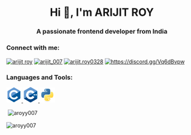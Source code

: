 <h1 align="center">Hi 👋, I'm ARIJIT ROY</h1>
<h3 align="center">A passionate frontend developer from India</h3>

<h3 align="left">Connect with me:</h3>
<p align="left">
<a href="https://linkedin.com/in/arijit roy" target="blank"><img align="center" src="https://raw.githubusercontent.com/rahuldkjain/github-profile-readme-generator/master/src/images/icons/Social/linked-in-alt.svg" alt="arijit roy" height="30" width="40" /></a>
<a href="https://www.codechef.com/users/arijit_007" target="blank"><img align="center" src="https://cdn.jsdelivr.net/npm/simple-icons@3.1.0/icons/codechef.svg" alt="arijit_007" height="30" width="40" /></a>
<a href="https://codeforces.com/profile/arijit.roy0328" target="blank"><img align="center" src="https://raw.githubusercontent.com/rahuldkjain/github-profile-readme-generator/master/src/images/icons/Social/codeforces.svg" alt="arijit.roy0328" height="30" width="40" /></a>
<a href="https://discord.gg/https://discord.gg/Vq6dBvpw" target="blank"><img align="center" src="https://raw.githubusercontent.com/rahuldkjain/github-profile-readme-generator/master/src/images/icons/Social/discord.svg" alt="https://discord.gg/Vq6dBvpw" height="30" width="40" /></a>
</p>

<h3 align="left">Languages and Tools:</h3>
<p align="left"> <a href="https://www.cprogramming.com/" target="_blank" rel="noreferrer"> <img src="https://raw.githubusercontent.com/devicons/devicon/master/icons/c/c-original.svg" alt="c" width="40" height="40"/> </a> <a href="https://www.w3schools.com/cpp/" target="_blank" rel="noreferrer"> <img src="https://raw.githubusercontent.com/devicons/devicon/master/icons/cplusplus/cplusplus-original.svg" alt="cplusplus" width="40" height="40"/> </a> <a href="https://www.python.org" target="_blank" rel="noreferrer"> <img src="https://raw.githubusercontent.com/devicons/devicon/master/icons/python/python-original.svg" alt="python" width="40" height="40"/> </a> </p>

<p>&nbsp;<img align="center" src="https://github-readme-stats.vercel.app/api?username=aroyy007&show_icons=true&theme=dark&locale=en" alt="aroyy007" /></p>

<p><img align="center" src="https://github-readme-streak-stats.herokuapp.com/?user=aroyy007&theme=dark" alt="aroyy007" /></p>
